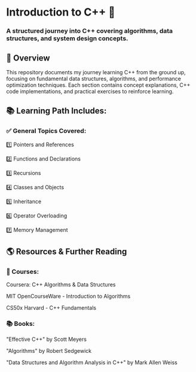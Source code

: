 # Introduction to C++ 🚀
### A structured journey into C++ covering algorithms, data structures, and system design concepts.

## 📌 Overview
This repository documents my journey learning C++ from the ground up, focusing on fundamental data structures, algorithms, and performance optimization techniques. Each section contains concept explanations, C++ code implementations, and practical exercises to reinforce learning.

## 📚 Learning Path Includes:

### ✅ General Topics Covered:
1️⃣ Pointers and References

2️⃣ Functions and Declarations

3️⃣ Recursions

4️⃣ Classes and Objects

5️⃣ Inheritance

6️⃣ Operator Overloading

7️⃣ Memory Management


## 🌎 Resources & Further Reading
### 📖 Courses:

Coursera: C++ Algorithms & Data Structures

MIT OpenCourseWare - Introduction to Algorithms

CS50x Harvard - C++ Fundamentals

### 📚 Books:

"Effective C++" by Scott Meyers

"Algorithms" by Robert Sedgewick

"Data Structures and Algorithm Analysis in C++" by Mark Allen Weiss
